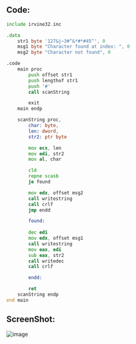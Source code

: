 ## Code:

```asm
include irvine32.inc

.data
	str1 byte '127&j~3#^&*#*#45^', 0
	msg1 byte "Character found at index: ", 0
	msg2 byte "Character not found", 0

.code
	main proc
		push offset str1
		push lengthof str1
		push '#'
		call scanString

		exit
	main endp

	scanString proc,
		char: byte,
		len: dword,
		str2: ptr byte

		mov ecx, len
		mov edi, str2
		mov al, char

		cld
		repne scasb
		je found

		mov edx, offset msg2
		call writestring
		call crlf
		jmp endd

		found:
		
		dec edi
		mov edx, offset msg1
		call writestring
		mov eax, edi
		sub eax, str2
		call writedec
		call crlf

		endd:

		ret
	scanString endp
end main
```

## ScreenShot:

![image](https://github.com/user-attachments/assets/9c602df5-ba58-485a-a5dc-74a1530ecc7c)
